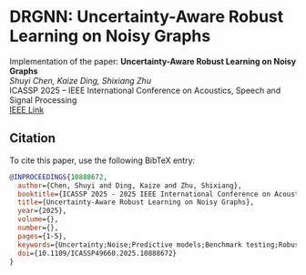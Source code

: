 # DRGNN: Uncertainty-Aware Robust Learning on Noisy Graphs

Implementation of the paper: **Uncertainty-Aware Robust Learning on Noisy Graphs**  
*Shuyi Chen, Kaize Ding, Shixiang Zhu*  
ICASSP 2025 – IEEE International Conference on Acoustics, Speech and Signal Processing  
[IEEE Link](https://doi.org/10.1109/ICASSP49660.2025.10888672)

## Citation

To cite this paper, use the following BibTeX entry:

```bibtex
@INPROCEEDINGS{10888672,
  author={Chen, Shuyi and Ding, Kaize and Zhu, Shixiang},
  booktitle={ICASSP 2025 - 2025 IEEE International Conference on Acoustics, Speech and Signal Processing (ICASSP)}, 
  title={Uncertainty-Aware Robust Learning on Noisy Graphs}, 
  year={2025},
  volume={},
  number={},
  pages={1-5},
  keywords={Uncertainty;Noise;Predictive models;Benchmark testing;Robustness;Graph neural networks;Data models;Noise measurement;Speech processing;Optimization;Graph Neural Networks;Noisy Graphs;Distributionally Robust Optimization},
  doi={10.1109/ICASSP49660.2025.10888672}
}

